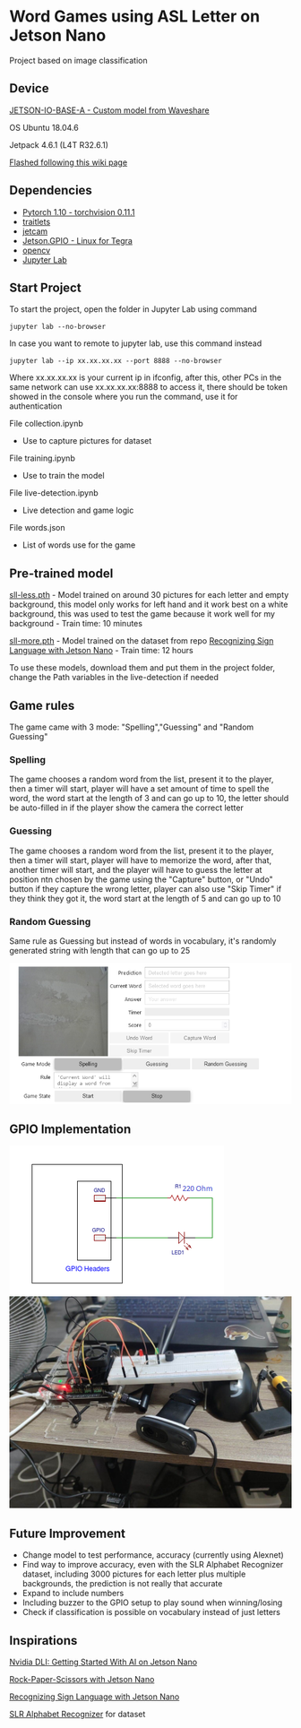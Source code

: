 # Word Games using ASL Letter on Jetson Nano

Project based on image classification

## Device

[JETSON-IO-BASE-A - Custom model from Waveshare](https://www.waveshare.com/jetson-nano-dev-kit-a.htm)

OS Ubuntu 18.04.6

Jetpack 4.6.1 (L4T R32.6.1)

[Flashed following this wiki page](https://www.waveshare.com/wiki/JETSON-NANO-DEV-KIT)

## Dependencies

- [Pytorch 1.10 - torchvision 0.11.1](https://forums.developer.nvidia.com/t/pytorch-for-jetson/72048)
- [traitlets](https://github.com/ipython/traitlets)
- [jetcam](https://github.com/NVIDIA-AI-IOT/jetcam)
- [Jetson.GPIO - Linux for Tegra](https://github.com/NVIDIA/jetson-gpio)
- [opencv](https://github.com/opencv/opencv)
- [Jupyter Lab](https://jupyter.org/)

## Start Project

To start the project, open the folder in Jupyter Lab using command
```
jupyter lab --no-browser
```

In case you want to remote to jupyter lab, use this command instead
```
jupyter lab --ip xx.xx.xx.xx --port 8888 --no-browser
```
Where xx.xx.xx.xx is your current ip in ifconfig, after this, other PCs in the same network can use xx.xx.xx.xx:8888 to access it, there should be token showed in the console where you run the command, use it for authentication

File collection.ipynb
- Use to capture pictures for dataset

File training.ipynb
- Use to train the model

File live-detection.ipynb
- Live detection and game logic

File words.json
- List of words use for the game

## Pre-trained model
[sll-less.pth]() - Model trained on around 30 pictures for each letter and empty background, this model only works for left hand and it work best on a white background, this was used to test the game because it work well for my background - Train time: 10 minutes

[sll-more.pth]() - Model trained on the dataset from repo [Recognizing Sign Language with Jetson Nano](https://developer.nvidia.com/embedded/community/jetson-projects/sign_language_recognition) - Train time: 12 hours

To use these models, download them and put them in the project folder, change the Path variables in the live-detection if needed

## Game rules

The game came with 3 mode: "Spelling","Guessing" and "Random Guessing"

### Spelling
The game chooses a random word from the list, present it to the player, then a timer will start, player will have a set amount of time to spell the word, the word start at the length of 3 and can go up to 10, the letter should be auto-filled in if the player show the camera the correct letter
### Guessing
The game chooses a random word from the list, present it to the player, then a timer will start, player will have to memorize the word, after that, another timer will start, and the player will have to guess the letter at position ntn chosen by the game using the "Capture" button, or "Undo" button if they capture the wrong letter, player can also use "Skip Timer" if they think they got it, the word start at the length of 5 and can go up to 10
### Random Guessing
Same rule as Guessing but instead of words in vocabulary, it's randomly generated string with length that can go up to 25

![Game Interface](./assets/game-interface.png)

## GPIO Implementation

![GPIO](./assets/gpio.png) ![Circuit](./assets/gpio-setup.jpg)

## Future Improvement

- Change model to test performance, accuracy (currently using Alexnet)
- Find way to improve accuracy, even with the SLR Alphabet Recognizer dataset, including 3000 pictures for each letter plus multiple backgrounds, the prediction is not really that accurate
- Expand to include numbers
- Including buzzer to the GPIO setup to play sound when winning/losing
- Check if classification is possible on vocabulary instead of just letters

## Inspirations

[Nvidia DLI: Getting Started With AI on Jetson Nano](https://github.com/AJV009/Nvidia_DLI_Getting_Started_with_AI_on_Jetson_Nano)

[Rock-Paper-Scissors with Jetson Nano](https://github.com/mokpi/Rock-Paper-Scissors-with-Jetson-Nano)

[Recognizing Sign Language with Jetson Nano](https://developer.nvidia.com/embedded/community/jetson-projects/sign_language_recognition)

[SLR Alphabet Recognizer](https://github.com/loicmarie/sign-language-alphabet-recognizer) for dataset